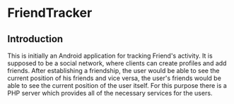 # FriendTracker

## Introduction
This is initially an Android application for tracking Friend's activity. It is supposed to be a social network, where clients can create profiles and add friends. After establishing a friendship, the user would be able to see the current position of his friends and vice versa, the user's friends would be able to see the current position of the user itself. For this purpose there is a PHP server which provides all of the necessary services for the users.


